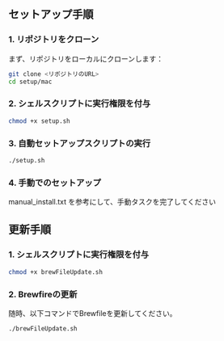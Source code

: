 ## セットアップ手順

### 1. リポジトリをクローン
まず、リポジトリをローカルにクローンします：

```bash
git clone <リポジトリのURL>
cd setup/mac
```
### 2. シェルスクリプトに実行権限を付与

```bash
chmod +x setup.sh
```
### 3. 自動セットアップスクリプトの実行

```bash
./setup.sh
```
### 4. 手動でのセットアップ
manual_install.txt を参考にして、手動タスクを完了してください


## 更新手順
### 1. シェルスクリプトに実行権限を付与
```bash
chmod +x brewFileUpdate.sh
```

### 2. Brewfireの更新
随時、以下コマンドでBrewfileを更新してください。
```bash
./brewFileUpdate.sh
```